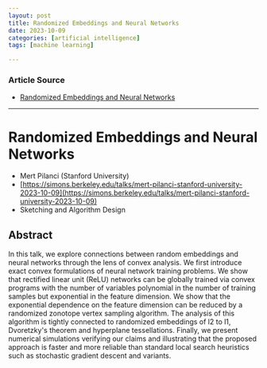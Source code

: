 ```yaml
---
layout: post
title: Randomized Embeddings and Neural Networks
date: 2023-10-09
categories: [artificial intelligence]
tags: [machine learning]

---
```


### Article Source

* [Randomized Embeddings and Neural Networks](https://www.youtube.com/watch?v=xiDdXU-_zWU&list=PLgKuh-lKre10-e2TWPCB0JdacFEnHHS31)

---

# Randomized Embeddings and Neural Networks

* Mert Pilanci (Stanford University)
* [https://simons.berkeley.edu/talks/mert-pilanci-stanford-university-2023-10-09](https://simons.berkeley.edu/talks/mert-pilanci-stanford-university-2023-10-09)
* Sketching and Algorithm Design

## Abstract

In this talk, we explore connections between random embeddings and neural networks through the lens of convex analysis. We first introduce exact convex formulations of neural network training problems. We show that rectified linear unit (ReLU) networks can be globally trained via convex programs with the number of variables polynomial in the number of training samples but exponential in the feature dimension. We show that the exponential dependence on the feature dimension can be reduced by a randomized zonotope vertex sampling algorithm. The analysis of this algorithm is tightly connected to randomized embeddings of l2 to l1, Dvoretzky's theorem and hyperplane tessellations. Finally, we present numerical simulations verifying our claims and illustrating that the proposed approach is faster and more reliable than standard local search heuristics such as stochastic gradient descent and variants.

